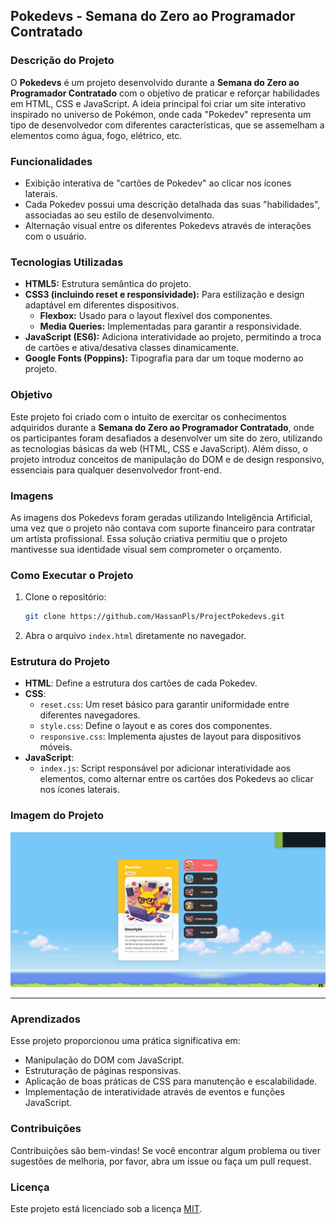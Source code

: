 ## Pokedevs - Semana do Zero ao Programador Contratado

### Descrição do Projeto

O **Pokedevs** é um projeto desenvolvido durante a **Semana do Zero ao Programador Contratado** com o objetivo de praticar e reforçar habilidades em HTML, CSS e JavaScript. A ideia principal foi criar um site interativo inspirado no universo de Pokémon, onde cada "Pokedev" representa um tipo de desenvolvedor com diferentes características, que se assemelham a elementos como água, fogo, elétrico, etc.

### Funcionalidades

- Exibição interativa de "cartões de Pokedev" ao clicar nos ícones laterais.
- Cada Pokedev possui uma descrição detalhada das suas "habilidades", associadas ao seu estilo de desenvolvimento.
- Alternação visual entre os diferentes Pokedevs através de interações com o usuário.

### Tecnologias Utilizadas

- **HTML5:** Estrutura semântica do projeto.
- **CSS3 (incluindo reset e responsividade):** Para estilização e design adaptável em diferentes dispositivos.
  - **Flexbox:** Usado para o layout flexível dos componentes.
  - **Media Queries:** Implementadas para garantir a responsividade.
- **JavaScript (ES6):** Adiciona interatividade ao projeto, permitindo a troca de cartões e ativa/desativa classes dinamicamente.
- **Google Fonts (Poppins):** Tipografia para dar um toque moderno ao projeto.

### Objetivo

Este projeto foi criado com o intuito de exercitar os conhecimentos adquiridos durante a **Semana do Zero ao Programador Contratado**, onde os participantes foram desafiados a desenvolver um site do zero, utilizando as tecnologias básicas da web (HTML, CSS e JavaScript). Além disso, o projeto introduz conceitos de manipulação do DOM e de design responsivo, essenciais para qualquer desenvolvedor front-end.

### Imagens
As imagens dos Pokedevs foram geradas utilizando Inteligência Artificial, uma vez que o projeto não contava com suporte financeiro para contratar um artista profissional. Essa solução criativa permitiu que o projeto mantivesse sua identidade visual sem comprometer o orçamento.

### Como Executar o Projeto

1. Clone o repositório:
   ```bash
   git clone https://github.com/HassanPls/ProjectPokedevs.git
   ```

2. Abra o arquivo `index.html` diretamente no navegador.

### Estrutura do Projeto

- **HTML**: Define a estrutura dos cartões de cada Pokedev.
- **CSS**:
  - `reset.css`: Um reset básico para garantir uniformidade entre diferentes navegadores.
  - `style.css`: Define o layout e as cores dos componentes.
  - `responsive.css`: Implementa ajustes de layout para dispositivos móveis.
- **JavaScript**:
  - `index.js`: Script responsável por adicionar interatividade aos elementos, como alternar entre os cartões dos Pokedevs ao clicar nos ícones laterais.

### Imagem do Projeto

![Pokedevs Preview](https://raw.githubusercontent.com/HassanPls/ProjectPokedevs/refs/heads/main/Project.gif?token=GHSAT0AAAAAACYVDFFT3AVKF2AD72G3A6VIZYPE37Q)

---

### Aprendizados

Esse projeto proporcionou uma prática significativa em:
- Manipulação do DOM com JavaScript.
- Estruturação de páginas responsivas.
- Aplicação de boas práticas de CSS para manutenção e escalabilidade.
- Implementação de interatividade através de eventos e funções JavaScript.

### Contribuições

Contribuições são bem-vindas! Se você encontrar algum problema ou tiver sugestões de melhoria, por favor, abra um issue ou faça um pull request.

### Licença

Este projeto está licenciado sob a licença [MIT](https://opensource.org/licenses/MIT).
